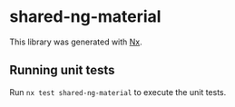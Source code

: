 # shared-ng-material

This library was generated with [Nx](https://nx.dev).

## Running unit tests

Run `nx test shared-ng-material` to execute the unit tests.
